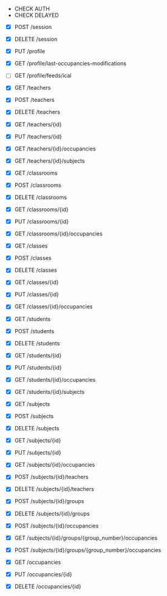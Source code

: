 - CHECK AUTH
- CHECK DELAYED


- [x] POST   /session
- [x] DELETE /session

- [x] PUT    /profile
- [x] GET    /profile/last-occupancies-modifications
- [ ] GET    /profile/feeds/ical

- [x] GET    /teachers
- [x] POST   /teachers
- [x] DELETE /teachers
- [x] GET    /teachers/{id}
- [x] PUT    /teachers/{id}
- [x] GET    /teachers/{id}/occupancies
- [x] GET    /teachers/{id}/subjects

- [x] GET    /classrooms
- [x] POST   /classrooms
- [x] DELETE /classrooms
- [x] GET    /classrooms/{id}
- [x] PUT    /classrooms/{id}
- [x] GET    /classrooms/{id}/occupancies

- [x] GET    /classes
- [x] POST   /classes
- [x] DELETE /classes
- [x] GET    /classes/{id}
- [x] PUT    /classes/{id}
- [x] GET    /classes/{id}/occupancies

- [x] GET    /students
- [x] POST   /students
- [x] DELETE /students
- [x] GET    /students/{id}
- [x] PUT    /students/{id}
- [x] GET    /students/{id}/occupancies
- [x] GET    /students/{id}/subjects

- [x] GET    /subjects
- [x] POST   /subjects
- [x] DELETE /subjects
- [x] GET    /subjects/{id}
- [x] PUT    /subjects/{id}
- [x] GET    /subjects/{id}/occupancies
- [x] POST   /subjects/{id}/teachers
- [x] DELETE /subjects/{id}/teachers
- [x] POST   /subjects/{id}/groups
- [x] DELETE /subjects/{id}/groups
- [x] POST   /subjects/{id}/occupancies
- [x] GET    /subjects/{id}/groups/{group_number}/occupancies
- [x] POST   /subjects/{id}/groups/{group_number}/occupancies

- [x] GET    /occupancies
- [x] PUT    /occupancies/{id}
- [x] DELETE /occupancies/{id}
